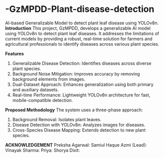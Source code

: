 # -GzMPDD-Plant-disease-detection
AI-based Generalizable Model to detect plant leaf disease using YOLOv8n.
**Introduction**
This project, GzMPDD, develops a generalizable AI model using YOLOv8n to detect plant leaf diseases. It addresses the limitations of current models by providing a robust, real-time solution for farmers and agricultural professionals to identify diseases across various plant species.

**Features**
1) Generalizable Disease Detection: Identifies diseases across diverse plant species.
2) Background Noise Mitigation: Improves accuracy by removing background elements from images.
3) Dual-Dataset Approach: Enhances generalization using both primary and auxiliary datasets.
4) Real-time Performance: Lightweight YOLOv8n architecture for fast, mobile-compatible detection.

**Proposed Methodology** 
The system uses a three-phase approach:
1) Background Removal: Isolates plant leaves.
2) Disease Detection with YOLOv8n: Analyzes images for diseases.
3) Cross-Species Disease Mapping: Extends detection to new plant species.

**ACKNOWLEDGEMENT**
Preksha Agarwal:[](https://github.com/preksha-15)
Samiul Haque Azmi (Lead):[](https://github.com/Sami0137)
Vinayak Sharma:[](https://github.com/LyNx-ViNaYaK-2005)
Priya:[](https://github.com/Priya430136)
Shorya Dixit:
